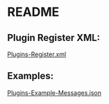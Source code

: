 # README

## Plugin Register XML:
[Plugins-Register.xml](docs/Plugins-Register.xml)

## Examples:
[Plugins-Example-Messages.json](docs/Plugins-Example-Messages.json)